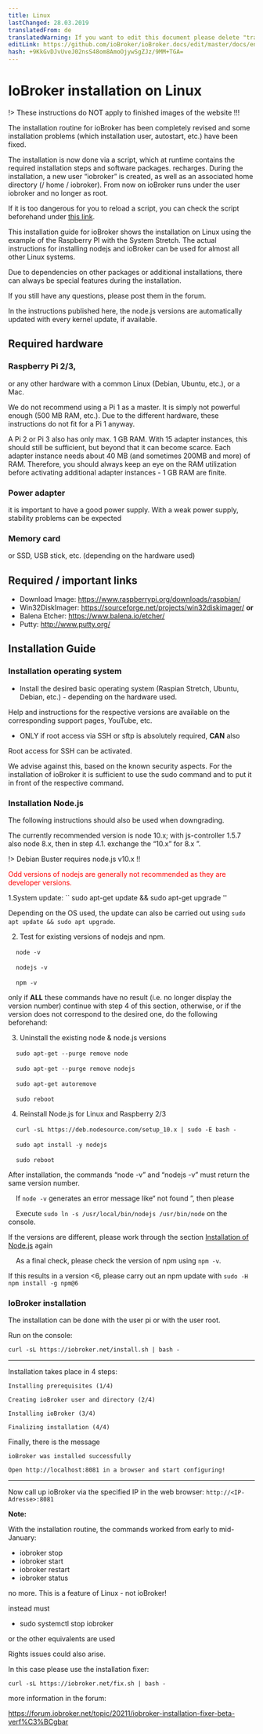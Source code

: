 ```yaml
---
title: Linux
lastChanged: 28.03.2019
translatedFrom: de
translatedWarning: If you want to edit this document please delete "translatedFrom" field, elsewise this document will be translated automatically again
editLink: https://github.com/ioBroker/ioBroker.docs/edit/master/docs/en/install/linux.md
hash: +9KkGvDJvUveJ02nsS48om8AmoOjywSgZJz/9MM+TGA=
---
```

# IoBroker installation on Linux
!> These instructions do NOT apply to finished images of the website !!!

The installation routine for ioBroker has been completely revised and some installation problems (which installation user, autostart, etc.) have been fixed.

The installation is now done via a script, which at runtime contains the required installation steps and software packages. recharges. During the installation, a new user “iobroker” is created, as well as an associated home directory (/ home / iobroker). From now on ioBroker runs under the user iobroker and no longer as root.

If it is too dangerous for you to reload a script, you can check the script beforehand under [this link](https://raw.githubusercontent.com/ioBroker/ioBroker/stable-installer/installer.sh).

This installation guide for ioBroker shows the installation on Linux using the example of the Raspberry PI with the System Stretch. The actual instructions for installing nodejs and ioBroker can be used for almost all other Linux systems.

Due to dependencies on other packages or additional installations, there can always be special features during the installation.

If you still have any questions, please post them in the forum.

In the instructions published here, the node.js versions are automatically updated with every kernel update, if available.

## Required hardware
### Raspberry Pi 2/3,
or any other hardware with a common Linux (Debian, Ubuntu, etc.), or a Mac.

We do not recommend using a Pi 1 as a master. It is simply not powerful enough (500 MB RAM, etc.). Due to the different hardware, these instructions do not fit for a Pi 1 anyway.

A Pi 2 or Pi 3 also has only max. 1 GB RAM. With 15 adapter instances, this should still be sufficient, but beyond that it can become scarce. Each adapter instance needs about 40 MB (and sometimes 200MB and more) of RAM. Therefore, you should always keep an eye on the RAM utilization before activating additional adapter instances - 1 GB RAM are finite.

### Power adapter
it is important to have a good power supply. With a weak power supply, stability problems can be expected

### Memory card
or SSD, USB stick, etc. (depending on the hardware used)

## Required / important links
* Download Image: https://www.raspberrypi.org/downloads/raspbian/
* Win32DiskImager: https://sourceforge.net/projects/win32diskimager/ **or**
* Balena Etcher: https://www.balena.io/etcher/
* Putty: http://www.putty.org/

## Installation Guide
### Installation operating system
* Install the desired basic operating system (Raspian Stretch, Ubuntu, Debian, etc.) - depending on the hardware used.

Help and instructions for the respective versions are available on the corresponding support pages, YouTube, etc.

* ONLY if root access via SSH or sftp is absolutely required, **CAN** also

Root access for SSH can be activated.

We advise against this, based on the known security aspects. For the installation of ioBroker it is sufficient to use the sudo command and to put it in front of the respective command.

### Installation Node.js
The following instructions should also be used when downgrading.

The currently recommended version is node 10.x; with js-controller 1.5.7 also node 8.x, then in step 4.1. exchange the “10.x” for 8.x ”.

!> Debian Buster requires node.js v10.x !!

<span style="color:red">Odd versions of nodejs are generally not recommended as they are developer versions.</span>

1.System update: `` sudo apt-get update && sudo apt-get upgrade ''

Depending on the OS used, the update can also be carried out using ``sudo apt update && sudo apt upgrade``.

2. Test for existing versions of nodejs and npm.

    ``node -v``

    ``nodejs -v``

    ``npm -v``

only if **ALL** these commands have no result (i.e. no longer display the version number) continue with step 4 of this section, otherwise, or if the version does not correspond to the desired one, do the following beforehand:

3. Uninstall the existing node & node.js versions

    ``sudo apt-get --purge remove node``

    ``sudo apt-get --purge remove nodejs``

    ``sudo apt-get autoremove``

    ``sudo reboot``

4. Reinstall Node.js for Linux and Raspberry 2/3

    ``curl -sL https://deb.nodesource.com/setup_10.x | sudo -E bash -``

    ``sudo apt install -y nodejs``

    ``sudo reboot``

After installation, the commands “node -v” and “nodejs -v” must return the same version number.

    If ``node -v`` generates an error message like“ not found ”, then please

    Execute ``sudo ln -s /usr/local/bin/nodejs /usr/bin/node`` on the console.

If the versions are different, please work through the section [Installation of Node.js](#installation-nodejs) again

    As a final check, please check the version of npm using ``npm -v``.

If this results in a version <6, please carry out an npm update with ``sudo -H npm install -g npm@6``

### IoBroker installation
The installation can be done with the user pi or with the user root.

Run on the console:

``curl -sL https://iobroker.net/install.sh | bash -``

---

Installation takes place in 4 steps:

``Installing prerequisites (1/4)``

``Creating ioBroker user and directory (2/4)``

``Installing ioBroker (3/4)``

``Finalizing installation (4/4)``

Finally, there is the message

``ioBroker was installed successfully``

``Open http://localhost:8081 in a browser and start configuring!``

---

Now call up ioBroker via the specified IP in the web browser: ``http://<IP-Adresse>:8081``

**Note:**

With the installation routine, the commands worked from early to mid-January:

* iobroker stop
* iobroker start
* iobroker restart
* iobroker status

no more. This is a feature of Linux - not ioBroker!

instead must

* sudo systemctl stop iobroker

or the other equivalents are used

Rights issues could also arise.

In this case please use the installation fixer:

``curl -sL https://iobroker.net/fix.sh | bash -``

more information in the forum:

https://forum.iobroker.net/topic/20211/iobroker-installation-fixer-beta-verf%C3%BCgbar